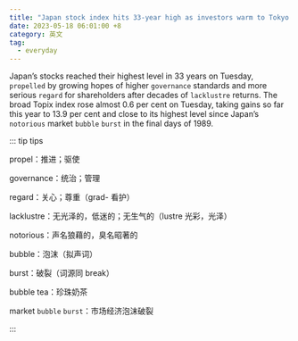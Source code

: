 ```yaml
---
title: "Japan stock index hits 33-year high as investors warm to Tokyo story"
date: 2023-05-18 06:01:00 +8
category: 英文
tag:
  - everyday
---
```


Japan’s stocks reached their highest level in 33 years on Tuesday, `propelled` by growing hopes of higher `governance` standards and more serious `regard` for shareholders after decades of `lacklustre` returns. The broad Topix index rose almost 0.6 per cent on Tuesday, taking gains so far this year to 13.9 per cent and close to its highest level since Japan’s `notorious` market `bubble` `burst` in the final days of 1989.

::: tip tips

propel：推进；驱使

governance：统治；管理

regard：关心；尊重（grad- 看护）

lacklustre：无光泽的，低迷的；无生气的（lustre 光彩，光泽）

notorious：声名狼藉的，臭名昭著的

bubble：泡沫（拟声词）

burst：破裂（词源同 break）

bubble tea：珍珠奶茶

market `bubble` `burst`：市场经济泡沫破裂

:::
